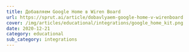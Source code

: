 ```yaml
---
title: Добавляем Google Home в Wiren Board
url: https://sprut.ai/article/dobavlyaem-google-home-v-wirenboard
cover: /img/articles/educational/integrations/google_home_kit.png
date: 2020-12-21
category: educational
sub_category: integrations
---
```

